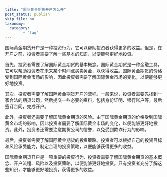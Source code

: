 ```yaml
---
title: "国际黄金期货开户怎么开"
post_status: publish
skip_file: no
taxonomy:
  category:
        - "faq"
---
```


国际黄金期货开户是一种投资行为，它可以帮助投资者获得更多的收益。但是，在开户之前，投资者需要了解一些基本的知识，以便能够更好地投资。

首先，投资者需要了解国际黄金期货的基本概念。国际黄金期货是一种金融工具，它可以帮助投资者在未来某个时间点买卖黄金，以获得收益。国际黄金期货的价格受到国际黄金市场的影响，因此投资者需要了解国际黄金市场的变化，以便能够更好地投资。

其次，投资者需要了解国际黄金期货开户的流程。一般来说，投资者需要先找到一家合法的期货公司，然后提交一些必要的资料，包括身份证明、银行账户等，最后签订合同，完成开户。

此外，投资者还需要了解国际黄金期货的风险。由于国际黄金期货的价格受到国际黄金市场的影响，因此投资者需要了解国际黄金市场的变化，以便能够更好地投资。此外，投资者还需要注意期货公司的信誉，以免受到欺诈行为的影响。

最后，投资者需要了解国际黄金期货的投资策略。投资者可以根据自己的投资目标和风险承受能力，制定合理的投资策略，以便能够获得更多的收益。

国际黄金期货开户是一项重要的投资行为，投资者需要了解国际黄金期货的基本概念、开户流程、风险以及投资策略，以便能够更好地投资。只有投资者充分了解这些知识，才能够更好地投资，获得更多的收益。
